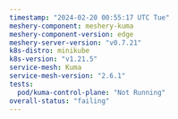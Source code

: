 ```yaml
---
timestamp: "2024-02-20 00:55:17 UTC Tue"
meshery-component: meshery-kuma
meshery-component-version: edge
meshery-server-version: "v0.7.21"
k8s-distro: minikube
k8s-version: "v1.21.5"
service-mesh: Kuma
service-mesh-version: "2.6.1"
tests:
  pod/kuma-control-plane: "Not Running"
overall-status: "failing"
---
```

